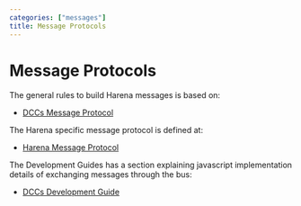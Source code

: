 ```yaml
---
categories: ["messages"]
title: Message Protocols
---
```


# Message Protocols

The general rules to build Harena messages is based on:
* [DCCs Message Protocol](/harena-docs/dccs/message/)

The Harena specific message protocol is defined at:
* [Harena Message Protocol](message/)

The Development Guides has a section explaining javascript implementation details of exchanging messages through the bus:
* [DCCs Development Guide](/harena-docs/dccs/development/)

